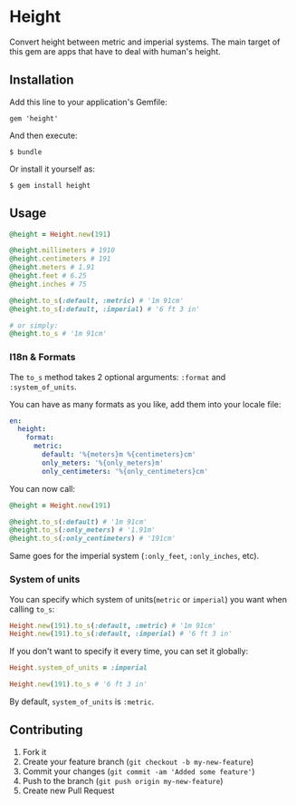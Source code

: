 # Height

Convert height between metric and imperial systems. The main target of this gem are apps that have to deal with human's height.

## Installation

Add this line to your application's Gemfile:

    gem 'height'

And then execute:

    $ bundle

Or install it yourself as:

    $ gem install height

## Usage
```ruby
@height = Height.new(191)

@height.millimeters # 1910
@height.centimeters # 191
@height.meters # 1.91
@height.feet # 6.25
@height.inches # 75

@height.to_s(:default, :metric) # '1m 91cm'
@height.to_s(:default, :imperial) # '6 ft 3 in'

# or simply:
@height.to_s # '1m 91cm'
```

### I18n & Formats
The `to_s` method takes 2 optional arguments: `:format` and `:system_of_units`.

You can have as many formats as you like, add them into your locale file:
```yaml
en:
  height:
    format:
      metric:
        default: '%{meters}m %{centimeters}cm'
        only_meters: '%{only_meters}m'
        only_centimeters: '%{only_centimeters}cm'
```
You can now call:

```ruby
@height = Height.new(191)

@height.to_s(:default) # '1m 91cm'
@height.to_s(:only_meters) # '1.91m'
@height.to_s(:only_centimeters) # '191cm'
```
Same goes for the imperial system (`:only_feet`, `:only_inches`, etc).

### System of units
You can specify which system of units(`metric` or `imperial`) you want when calling `to_s`:

```ruby
Height.new(191).to_s(:default, :metric) # '1m 91cm'
Height.new(191).to_s(:default, :imperial) # '6 ft 3 in'
```

If you don't want to specify it every time, you can set it globally:
```ruby
Height.system_of_units = :imperial

Height.new(191).to_s # '6 ft 3 in'
```
By default, `system_of_units` is `:metric`.

## Contributing

1. Fork it
2. Create your feature branch (`git checkout -b my-new-feature`)
3. Commit your changes (`git commit -am 'Added some feature'`)
4. Push to the branch (`git push origin my-new-feature`)
5. Create new Pull Request
